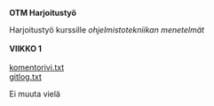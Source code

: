 **OTM Harjoitustyö**

Harjoitustyö kurssille *ohjelmistotekniikan menetelmät* <br/> <br/>
**VIIKKO 1** <br/><br/>
[komentorivi.txt](https://github.com/RamiBL/otm-harjoitustyo/blob/master/laskarit/viikko1/komentorivi.txt)  <br/>
[gitlog.txt](https://github.com/RamiBL/otm-harjoitustyo/blob/master/laskarit/viikko1/gitlog.txt) 

Ei muuta vielä
